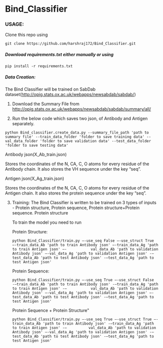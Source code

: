 # Bind_Classifier

### USAGE:
Clone this repo using 

```git clone https://github.com/harshraj172/Bind_Classifier.git```

##### Download requirements.txt either manually or using

```pip install -r requirements.txt```

##### Data Creation:
The Bind Classifier will be trained on SabDab dataset(http://opig.stats.ox.ac.uk/webapps/newsabdab/sabdab/)

1. Download the Summary File from http://opig.stats.ox.ac.uk/webapps/newsabdab/sabdab/summary/all/

2. Run the below code which saves two json, of Antibody and Antigen separately.

  ```python Bind_classifier.create_data.py --summary_file_path 'path to summary file' --train_data_folder 'folder to save training data' --val_data_folder 'folder to save validation data' --test_data_folder 'folder to save testing data'```

  Antibody json(X_Ab_train.json) 

  Stores the coordinates of the N, CA, C, O atoms for every residue of the Antibody chain. It also stores the VH sequence under the key “seq”.

  Antigen json(X_Ag_train.json) 

  Stores the coordinates of the N, CA, C, O atoms for every residue of the Antigen chain. It also stores the protein sequence under the key “seq”.

3. Training:
    The Bind Classifier is written to be trained on 3 types of inputs - Protein structure, Protein sequence, Protein structure+Protein sequence.
    Protein structure

    To train the model you need to run 

    Protein Structure:

    ```python Bind_Classifier/train.py –-use_seq False –-use_struct True –-train_data_Ab 'path to train Antibody json' –-train_data_Ag 'path to train Antigen json' –-           val_data_Ab 'path to validation Antibody json' –-val_data_Ag 'path to validation Antigen json' -–test_data_Ab 'path to test Antibody json' -–test_data_Ag 'path to test Antigen json'```

    Protein Sequence: 

    ```python Bind_Classifier/train.py –-use_seq True –-use_struct False -–train_data_Ab 'path to train Antibody json' -–train_data_Ag 'path to train Antigen json' -–           val_data_Ab 'path to validation Antibody json' –-val_data_Ag 'path to validation Antigen json' –-test_data_Ab 'path to test Antibody json' -–test_data_Ag 'path to test Antigen json'```

    Protein Sequence + Protein Structure"

    ```python Bind_Classifier/train.py –-use_seq True –-use_struct True –-train_data_Ab 'path to train Antibody json' -–train_data_Ag 'path to train Antigen json' -–          val_data_Ab 'path to validation Antibody json' –-val_data_Ag 'path to validation Antigen json' -–test_data_Ab 'path to test Antibody json' -–test_data_Ag 'path to test Antigen json'```
